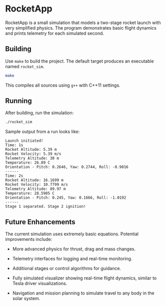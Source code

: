 # RocketApp

RocketApp is a small simulation that models a two-stage rocket launch with very simplified physics. The program demonstrates basic flight dynamics and prints telemetry for each simulated second.

## Building

Use `make` to build the project. The default target produces an executable named `rocket_sim`.

```bash
make
```

This compiles all sources using `g++` with C++11 settings.

## Running

After building, run the simulation:

```bash
./rocket_sim
```

Sample output from a run looks like:

```
Launch initiated!
Time: 1s
Rocket Altitude: 5.39 m
Rocket Velocity: 5.39 m/s
Telemetry Altitude: 30 m
Temperature: 26.89 C
Orientation - Pitch: 0.2646, Yaw: 0.2744, Roll: -0.9016
------
Time: 2s
Rocket Altitude: 16.1699 m
Rocket Velocity: 10.7799 m/s
Telemetry Altitude: 89.97 m
Temperature: 28.5985 C
Orientation - Pitch: 0.245, Yaw: 0.1666, Roll: -1.0192
------
Stage 1 separated. Stage 2 ignition!
```

## Future Enhancements

The current simulation uses extremely basic equations. Potential improvements include:

- More advanced physics for thrust, drag and mass changes.
- Telemetry interfaces for logging and real-time monitoring.
- Additional stages or control algorithms for guidance.

- Fully simulated visualizer showing real-time flight dynamics, similar to Tesla driver visualizations.
- Navigation and mission planning to simulate travel to any body in the solar system.
